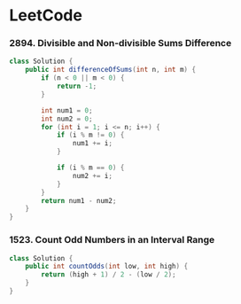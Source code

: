 # LeetCode

### 2894. Divisible and Non-divisible Sums Difference
```java
class Solution {
    public int differenceOfSums(int n, int m) {
        if (n < 0 || m < 0) {
            return -1;
        }

        int num1 = 0;
        int num2 = 0;
        for (int i = 1; i <= n; i++) {
            if (i % m != 0) {
                num1 += i;
            }

            if (i % m == 0) {
                num2 += i;
            }
        }
        return num1 - num2;
    }
}
```

### 1523. Count Odd Numbers in an Interval Range
```java
class Solution {
    public int countOdds(int low, int high) {
        return (high + 1) / 2 - (low / 2);
    }
}
```

